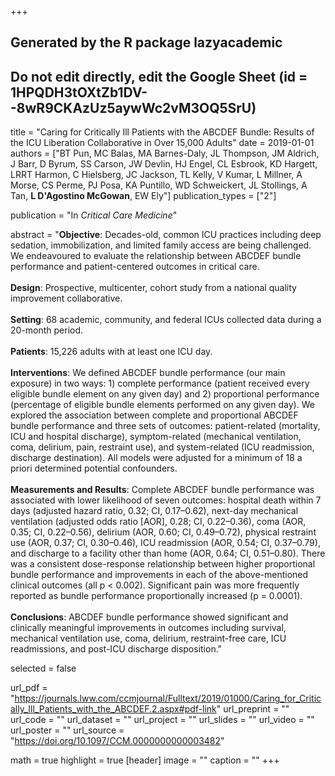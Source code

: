 +++
## Generated by the R package lazyacademic
## Do not edit directly, edit the Google Sheet (id = 1HPQDH3tOXtZb1DV--8wR9CKAzUz5aywWc2vM3OQ5SrU)

title = "Caring for Critically Ill Patients with the ABCDEF Bundle: Results of the ICU Liberation Collaborative in Over 15,000 Adults"
date = 2019-01-01
authors = ["BT Pun, MC Balas, MA Barnes-Daly, JL Thompson, JM Aldrich, J Barr, D Byrum, SS Carson, JW Devlin, HJ Engel, CL Esbrook, KD Hargett, LRRT Harmon, C Hielsberg, JC Jackson, TL Kelly, V Kumar, L Millner, A Morse, CS Perme, PJ Posa, KA Puntillo, WD Schweickert, JL Stollings, A Tan, **L D'Agostino McGowan**, EW Ely"]
publication_types = ["2"]

publication = "In *Critical Care Medicine*"

abstract = "**Objective**: Decades-old, common ICU practices including deep sedation, immobilization, and limited family access are being challenged. We endeavoured to evaluate the relationship between ABCDEF bundle performance and patient-centered outcomes in critical care.<br><br>**Design**: Prospective, multicenter, cohort study from a national quality improvement collaborative.<br><br>**Setting**: 68 academic, community, and federal ICUs collected data during a 20-month period.<br><br>**Patients**: 15,226 adults with at least one ICU day.<br><br>**Interventions**: We defined ABCDEF bundle performance (our main exposure) in two ways: 1) complete performance (patient received every eligible bundle element on any given day) and 2) proportional performance (percentage of eligible bundle elements performed on any given day). We explored the association between complete and proportional ABCDEF bundle performance and three sets of outcomes: patient-related (mortality, ICU and hospital discharge), symptom-related (mechanical ventilation, coma, delirium, pain, restraint use), and system-related (ICU readmission, discharge destination). All models were adjusted for a minimum of 18 a priori determined potential confounders.<br><br>**Measurements and Results**: Complete ABCDEF bundle performance was associated with lower likelihood of seven outcomes: hospital death within 7 days (adjusted hazard ratio, 0.32; CI, 0.17–0.62), next-day mechanical ventilation (adjusted odds ratio [AOR], 0.28; CI, 0.22–0.36), coma (AOR, 0.35; CI, 0.22–0.56), delirium (AOR, 0.60; CI, 0.49–0.72), physical restraint use (AOR, 0.37; CI, 0.30–0.46), ICU readmission (AOR, 0.54; CI, 0.37–0.79), and discharge to a facility other than home (AOR, 0.64; CI, 0.51–0.80). There was a consistent dose-response relationship between higher proportional bundle performance and improvements in each of the above-mentioned clinical outcomes (all p < 0.002). Significant pain was more frequently reported as bundle performance proportionally increased (p = 0.0001).<br><br>**Conclusions**: ABCDEF bundle performance showed significant and clinically meaningful improvements in outcomes including survival, mechanical ventilation use, coma, delirium, restraint-free care, ICU readmissions, and post-ICU discharge disposition."

selected = false

url_pdf = "https://journals.lww.com/ccmjournal/Fulltext/2019/01000/Caring_for_Critically_Ill_Patients_with_the_ABCDEF.2.aspx#pdf-link"
url_preprint = ""
url_code = ""
url_dataset = ""
url_project = ""
url_slides = ""
url_video = ""
url_poster = ""
url_source = "https://doi.org/10.1097/CCM.0000000000003482"

math = true
highlight = true
[header]
image = ""
caption = ""
+++
